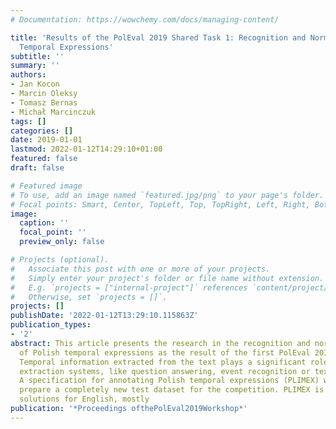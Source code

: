 ```yaml
---
# Documentation: https://wowchemy.com/docs/managing-content/

title: 'Results of the PolEval 2019 Shared Task 1: Recognition and Normalization of
  Temporal Expressions'
subtitle: ''
summary: ''
authors:
- Jan Kocon
- Marcin Oleksy
- Tomasz Bernas
- Michał Marcinczuk
tags: []
categories: []
date: 2019-01-01
lastmod: 2022-01-12T14:29:10+01:00
featured: false
draft: false

# Featured image
# To use, add an image named `featured.jpg/png` to your page's folder.
# Focal points: Smart, Center, TopLeft, Top, TopRight, Left, Right, BottomLeft, Bottom, BottomRight.
image:
  caption: ''
  focal_point: ''
  preview_only: false

# Projects (optional).
#   Associate this post with one or more of your projects.
#   Simply enter your project's folder or file name without extension.
#   E.g. `projects = ["internal-project"]` references `content/project/deep-learning/index.md`.
#   Otherwise, set `projects = []`.
projects: []
publishDate: '2022-01-12T13:29:10.115863Z'
publication_types:
- '2'
abstract: This article presents the research in the recognition and normalization
  of Polish temporal expressions as the result of the first PolEval 2019 shared task.
  Temporal information extracted from the text plays a significant role in many information
  extraction systems, like question answering, event recognition or text summarization.
  A specification for annotating Polish temporal expressions (PLIMEX) was used to
  prepare a completely new test dataset for the competition. PLIMEX is based on state-of-the-art
  solutions for English, mostly
publication: '*Proceedings ofthePolEval2019Workshop*'
---
```

